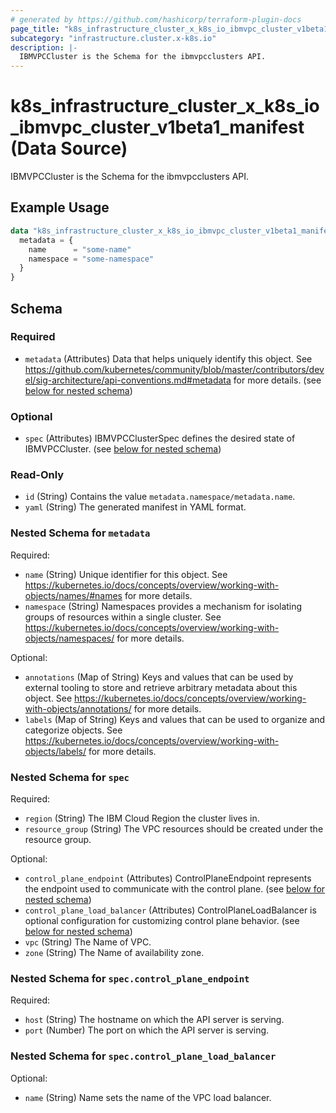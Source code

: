 ```yaml
---
# generated by https://github.com/hashicorp/terraform-plugin-docs
page_title: "k8s_infrastructure_cluster_x_k8s_io_ibmvpc_cluster_v1beta1_manifest Data Source - terraform-provider-k8s"
subcategory: "infrastructure.cluster.x-k8s.io"
description: |-
  IBMVPCCluster is the Schema for the ibmvpcclusters API.
---
```


# k8s_infrastructure_cluster_x_k8s_io_ibmvpc_cluster_v1beta1_manifest (Data Source)

IBMVPCCluster is the Schema for the ibmvpcclusters API.

## Example Usage

```terraform
data "k8s_infrastructure_cluster_x_k8s_io_ibmvpc_cluster_v1beta1_manifest" "example" {
  metadata = {
    name      = "some-name"
    namespace = "some-namespace"
  }
}
```

<!-- schema generated by tfplugindocs -->
## Schema

### Required

- `metadata` (Attributes) Data that helps uniquely identify this object. See https://github.com/kubernetes/community/blob/master/contributors/devel/sig-architecture/api-conventions.md#metadata for more details. (see [below for nested schema](#nestedatt--metadata))

### Optional

- `spec` (Attributes) IBMVPCClusterSpec defines the desired state of IBMVPCCluster. (see [below for nested schema](#nestedatt--spec))

### Read-Only

- `id` (String) Contains the value `metadata.namespace/metadata.name`.
- `yaml` (String) The generated manifest in YAML format.

<a id="nestedatt--metadata"></a>
### Nested Schema for `metadata`

Required:

- `name` (String) Unique identifier for this object. See https://kubernetes.io/docs/concepts/overview/working-with-objects/names/#names for more details.
- `namespace` (String) Namespaces provides a mechanism for isolating groups of resources within a single cluster. See https://kubernetes.io/docs/concepts/overview/working-with-objects/namespaces/ for more details.

Optional:

- `annotations` (Map of String) Keys and values that can be used by external tooling to store and retrieve arbitrary metadata about this object. See https://kubernetes.io/docs/concepts/overview/working-with-objects/annotations/ for more details.
- `labels` (Map of String) Keys and values that can be used to organize and categorize objects. See https://kubernetes.io/docs/concepts/overview/working-with-objects/labels/ for more details.


<a id="nestedatt--spec"></a>
### Nested Schema for `spec`

Required:

- `region` (String) The IBM Cloud Region the cluster lives in.
- `resource_group` (String) The VPC resources should be created under the resource group.

Optional:

- `control_plane_endpoint` (Attributes) ControlPlaneEndpoint represents the endpoint used to communicate with the control plane. (see [below for nested schema](#nestedatt--spec--control_plane_endpoint))
- `control_plane_load_balancer` (Attributes) ControlPlaneLoadBalancer is optional configuration for customizing control plane behavior. (see [below for nested schema](#nestedatt--spec--control_plane_load_balancer))
- `vpc` (String) The Name of VPC.
- `zone` (String) The Name of availability zone.

<a id="nestedatt--spec--control_plane_endpoint"></a>
### Nested Schema for `spec.control_plane_endpoint`

Required:

- `host` (String) The hostname on which the API server is serving.
- `port` (Number) The port on which the API server is serving.


<a id="nestedatt--spec--control_plane_load_balancer"></a>
### Nested Schema for `spec.control_plane_load_balancer`

Optional:

- `name` (String) Name sets the name of the VPC load balancer.
